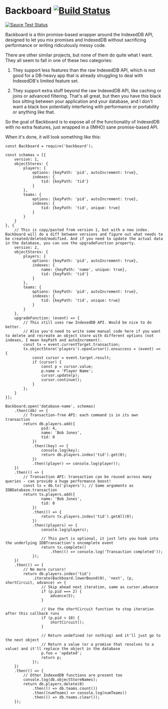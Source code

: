 # Backboard [![Build Status](https://travis-ci.org/dumbmatter/backboard.svg?branch=master)](https://travis-ci.org/dumbmatter/backboard)

[![Sauce Test Status](https://saucelabs.com/browser-matrix/dumbmatter.svg)](https://saucelabs.com/u/dumbmatter)

Backboard is a thin promise-based wrapper around the IndexedDB API, designed to let you mix promises and IndexedDB without sacrificing performance or writing ridiculously messy code.

There are other similar projects, but none of them do quite what I want. They all seem to fall in one of these two categories:

1. They support less features than the raw IndexedDB API, which is not good for a DB-heavy app that is already struggling to deal with IndexedDB's limited feature set.

2. They support extra stuff beyond the raw IndexedDB API, like caching or joins or advanced filtering. That's all great, but then you have this black box sitting between your application and your database, and I don't want a black box potentially interfering with performance or portability or anything like that.

So the goal of Backboard is to expose all of the functionality of IndexedDB with no extra features, just wrapped in a (IMHO) sane promise-based API.

When it's done, it will look something like this:

    const Backboard = require('backboard');

    const schemas = [{
        version: 1,
        objectStores: {
            players: {
                options: {keyPath: 'pid', autoIncrement: true},
                indexes: {
                    tid: {keyPath: 'tid'}
                }
            },
            teams: {
                options: {keyPath: 'pid', autoIncrement: true},
                indexes: {
                    tid: {keyPath: 'tid', unique: true}
                }
            }
        }
    }, {
        // This is copy/pasted from version 1, but with a new index. Backboard will do a diff between versions and figure out what needs to be created/deleted/modified. And if you need to update the actual data in the database, you can use the upgradeFunction property.
        version: 2,
        objectStores: {
            players: {
                options: {keyPath: 'pid', autoIncrement: true},
                indexes: {
                    name: {keyPath: 'name', unique: true},
                    tid: {keyPath: 'tid'}
                }
            },
            teams: {
                options: {keyPath: 'pid', autoIncrement: true},
                indexes: {
                    tid: {keyPath: 'tid', unique: true}
                }
            }
        },
        upgradeFunction: (event) => {
            // This still uses raw IndexedDB API. Would be nice to do better.
            // Also you'd need to write some manual code here if you want to delete and recreate an object store with different options (not indexes, I mean keyPath and autoIncrement).
            const tx = event.currentTarget.transaction;
            tx.objectStore('players').openCursor().onsuccess = (event) => {
                const cursor = event.target.result;
                if (cursor) {
                    const p = cursor.value;
                    p.name = 'Player Name';
                    cursor.update(p);
                    cursor.continue();
                }
            };
        }
    }];

    Backboard.open('database-name', schemas)
        .then((db) => {
            // Transaction-free API: each command is in its own transaction
            return db.players.add({
                    pid: 4,
                    name: 'Bob Jones',
                    tid: 0
                })
                .then((key) => {
                    console.log(key);
                    return db.players.index('tid').get(0);
                })
                .then((player) => console.log(player));
        })
        .then(() => {
            // Transaction API: transaction can be reused across many queries - can provide a huge performance boost!
            const tx = db.tx('players'); // Same arguments as IDBDatabase.transaction
            return tx.players.add({
                    name: 'Bob Jones',
                    tid: 0
                })
                .then(() => {
                    return tx.players.index('tid').getAll(0);
                })
                .then((players) => {
                    console.log(players);

                    // This part is optional, it just lets you hook into the underlying IDBTransaction's oncomplete event
                    return tx.complete()
                        .then(() => console.log('Transaction completed'));
                });
        })
        .then(() => {
            // No more cursors!
            return db.players.index('tid')
                .iterate(Backboard.lowerBound(0), 'next', (p, shortCircuit, advance) => {
                    // Skip ahead next iteration, same as cursor.advance
                    if (p.pid === 2) {
                        advance(5);
                    }

                    // Use the shortCircuit function to stop iteration after this callback runs
                    if (p.pid > 10) {
                        shortCircuit();
                    }

                    // Return undefined (or nothing) and it'll just go to the next object
                    // Return a value (or a promise that resolves to a value) and it'll replace the object in the database
                    p.foo = 'updated';
                    return p;
                });
        })
        .then(() => {
            // Other IndexedDB functions are present too
            console.log(db.objectStoreNames);
            return db.players.delete(0)
                .then(() => db.teams.count())
                .then((numTeams) => console.log(numTeams))
                .then(() => db.teams.clear());
        });